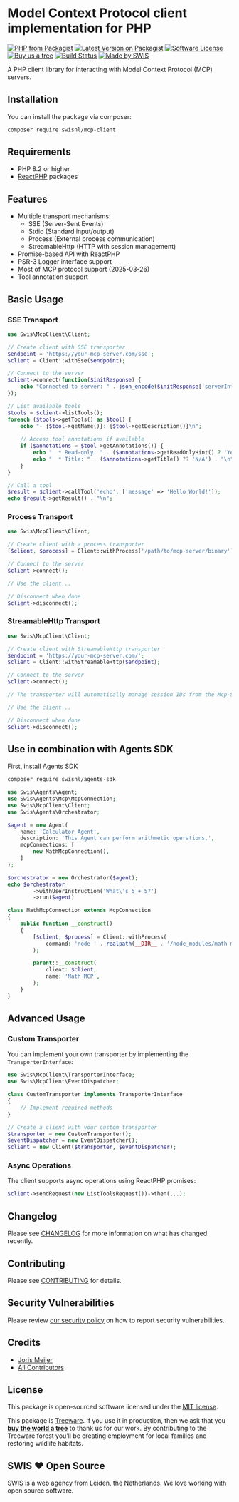 # Model Context Protocol client implementation for PHP

[![PHP from Packagist](https://img.shields.io/packagist/php-v/swisnl/mcp-client.svg)](https://packagist.org/packages/swisnl/mcp-client)
[![Latest Version on Packagist](https://img.shields.io/packagist/v/swisnl/mcp-client.svg)](https://packagist.org/packages/swisnl/mcp-client)
[![Software License](https://img.shields.io/packagist/l/swisnl/mcp-client.svg)](LICENSE.md)
[![Buy us a tree](https://img.shields.io/badge/Treeware-%F0%9F%8C%B3-lightgreen.svg)](https://plant.treeware.earth/swisnl/mcp-client)
[![Build Status](https://img.shields.io/github/actions/workflow/status/swisnl/mcp-client/run-tests.yml?label=tests&branch=master)](https://github.com/swisnl/mcp-client/actions/workflows/run-tests.yml)
[![Made by SWIS](https://img.shields.io/badge/%F0%9F%9A%80-made%20by%20SWIS-%230737A9.svg)](https://www.swis.nl)

A PHP client library for interacting with Model Context Protocol (MCP) servers.

## Installation

You can install the package via composer:

```bash
composer require swisnl/mcp-client
```

## Requirements

- PHP 8.2 or higher
- [ReactPHP](https://reactphp.org/) packages

## Features

- Multiple transport mechanisms:
  - SSE (Server-Sent Events)
  - Stdio (Standard input/output)
  - Process (External process communication)
  - StreamableHttp (HTTP with session management)
- Promise-based API with ReactPHP
- PSR-3 Logger interface support
- Most of MCP protocol support (2025-03-26)
- Tool annotation support

## Basic Usage

### SSE Transport

```php
use Swis\McpClient\Client;

// Create client with SSE transporter
$endpoint = 'https://your-mcp-server.com/sse';
$client = Client::withSse($endpoint);

// Connect to the server
$client->connect(function($initResponse) {
    echo "Connected to server: " . json_encode($initResponse['serverInfo']) . "\n";
});

// List available tools
$tools = $client->listTools();
foreach ($tools->getTools() as $tool) {
    echo "- {$tool->getName()}: {$tool->getDescription()}\n";
    
    // Access tool annotations if available
    if ($annotations = $tool->getAnnotations()) {
        echo "  * Read-only: " . ($annotations->getReadOnlyHint() ? 'Yes' : 'No') . "\n";
        echo "  * Title: " . ($annotations->getTitle() ?? 'N/A') . "\n";
    }
}

// Call a tool
$result = $client->callTool('echo', ['message' => 'Hello World!']);
echo $result->getResult() . "\n";
```

### Process Transport

```php
use Swis\McpClient\Client;

// Create client with a process transporter
[$client, $process] = Client::withProcess('/path/to/mcp-server/binary');

// Connect to the server
$client->connect();

// Use the client...

// Disconnect when done
$client->disconnect();
```

### StreamableHttp Transport

```php
use Swis\McpClient\Client;

// Create client with StreamableHttp transporter
$endpoint = 'https://your-mcp-server.com/';
$client = Client::withStreamableHttp($endpoint);

// Connect to the server
$client->connect();

// The transporter will automatically manage session IDs from the Mcp-Session-Id header

// Use the client...

// Disconnect when done
$client->disconnect();
```

## Use in combination with Agents SDK

First, install Agents SDK

```bash
composer require swisnl/agents-sdk
```

```php
use Swis\Agents\Agent;
use Swis\Agents\Mcp\McpConnection;
use Swis\McpClient\Client;
use Swis\Agents\Orchestrator;

$agent = new Agent(
    name: 'Calculator Agent',
    description: 'This Agent can perform arithmetic operations.',
    mcpConnections: [
        new MathMcpConnection(),
    ]
);

$orchestrator = new Orchestrator($agent);
echo $orchestrator
        ->withUserInstruction('What\'s 5 + 5?')
        ->run($agent)

class MathMcpConnection extends McpConnection
{
    public function __construct()
    {
        [$client, $process] = Client::withProcess(
            command: 'node ' . realpath(__DIR__ . '/node_modules/math-mcp/build/index.js'),
        );

        parent::__construct(
            client: $client,
            name: 'Math MCP',
        );
    }
}
```

## Advanced Usage

### Custom Transporter

You can implement your own transporter by implementing the `TransporterInterface`:

```php
use Swis\McpClient\TransporterInterface;
use Swis\McpClient\EventDispatcher;

class CustomTransporter implements TransporterInterface
{
    // Implement required methods
}

// Create a client with your custom transporter
$transporter = new CustomTransporter();
$eventDispatcher = new EventDispatcher();
$client = new Client($transporter, $eventDispatcher);
```

### Async Operations

The client supports async operations using ReactPHP promises:

```php
$client->sendRequest(new ListToolsRequest())->then(...);
```

## Changelog

Please see [CHANGELOG](CHANGELOG.md) for more information on what has changed recently.

## Contributing

Please see [CONTRIBUTING](https://github.com/spatie/.github/blob/main/CONTRIBUTING.md) for details.

## Security Vulnerabilities

Please review [our security policy](../../security/policy) on how to report security vulnerabilities.

## Credits

- [Joris Meijer](https://github.com/jormeijer)
- [All Contributors](../../contributors)

## License

This package is open-sourced software licensed under the [MIT license](https://opensource.org/licenses/MIT).

This package is [Treeware](https://treeware.earth). If you use it in production, then we ask that you [**buy the world a tree**](https://plant.treeware.earth/swisnl/mcp-client) to thank us for our work. By contributing to the Treeware forest you’ll be creating employment for local families and restoring wildlife habitats.

## SWIS :heart: Open Source

[SWIS](https://www.swis.nl) is a web agency from Leiden, the Netherlands. We love working with open source software.
